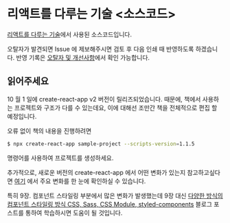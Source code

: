 # 리액트를 다루는 기술 <소스코드>

[리액트를 다루는 기술](https://book.naver.com/bookdb/book_detail.nhn?bid=13799583)에서 사용된 소스코드입니다.

오탈자가 발견되면 Issue 에 제보해주시면 검토 후 다음 인쇄 때 반영하도록 하겠습니다. 반영 기록은 [오탈자 및 개선사항](https://github.com/velopert/learning-react/blob/master/corrections.md)에서 확인 가능합니다.

## 읽어주세요

10 월 1 일에 create-react-app v2 버전이 릴리즈되었습니다. 때문에, 책에서 사용하는 프로젝트와 구조가 다를 수 있는데요, 이에 대해선 조만간 책을 전체적으로 편집 할 예정입니다.

오류 없이 책의 내용을 진행하려면

```bash
$ npx create-react-app sample-project --scripts-version=1.1.5
```

명령어를 사용하여 프로젝트를 생성하세요.

추가적으로, 새로운 버전의 create-react-app 에서 어떤 변화가 있는지 참고하고싶다면 [여기](https://velog.io/@velopert/create-react-app-v2) 에서 주요 변화를 한 눈에 확인하실 수 있습니다.

특히 9장. 컴포넌트 스타일링 부분에서 많은 변화가 발생했는데 9장 대신 [다양한 방식의 컴포넌트 스타일링 방식 CSS, Sass, CSS Module, styled-components](https://velog.io/@velopert/react-component-styling) 블로그 포스트를 통하여 학습하시면 도움이 될 것입니다.
